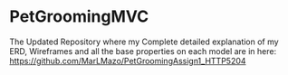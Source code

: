 # PetGroomingMVC

The Updated Repository where my Complete detailed explanation of my ERD, Wireframes
 and all the base properties on each model are in  here:
https://github.com/MarLMazo/PetGroomingAssign1_HTTP5204  
